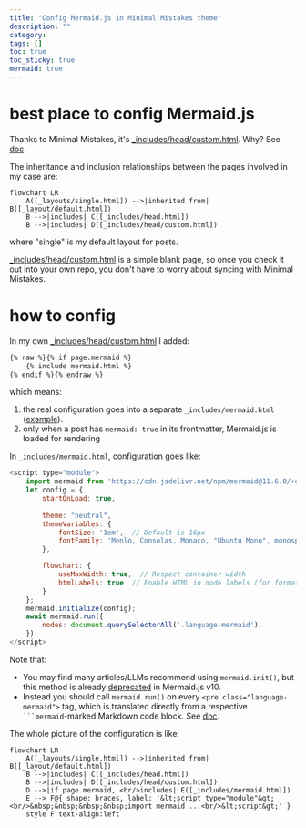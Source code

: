 ```yaml
---
title: "Config Mermaid.js in Minimal Mistakes theme"
description: ""
category: 
tags: []
toc: true
toc_sticky: true
mermaid: true
---
```


# best place to config Mermaid.js 

Thanks to Minimal Mistakes, it's [_includes/head/custom.html](https://github.com/mmistakes/minimal-mistakes/blob/master/_includes/head/custom.html). Why? See [doc](https://mmistakes.github.io/minimal-mistakes/docs/layouts/#head).

The inheritance and inclusion relationships between the pages involved in my case are:

```mermaid
flowchart LR
    A([_layouts/single.html]) -->|inherited from| B([_layout/default.html])
    B -->|includes| C([_includes/head.html])
    B -->|includes| D([_includes/head/custom.html])
```

where "single" is my default layout for posts.

[_includes/head/custom.html](https://github.com/mmistakes/minimal-mistakes/blob/master/_includes/head/custom.html) is a simple blank page, so once you check it out into your own repo, you don't have to worry about syncing with Minimal Mistakes.

# how to config

In my own [_includes/head/custom.html](https://github.com/mmistakes/minimal-mistakes/blob/master/_includes/head/custom.html) I added:

```html
{% raw %}{% if page.mermaid %}
    {% include mermaid.html %}
{% endif %}{% endraw %}
```

which means:

1. the real configuration goes into a separate `_includes/mermaid.html` ([example](https://github.com/erikyao/erikyao.github.io/blob/master/_includes/mermaid.html)).
2. only when a post has `mermaid: true` in its frontmatter, Mermaid.js is loaded for rendering

In `_includes/mermaid.html`, configuration goes like:

```js
<script type="module">
    import mermaid from 'https://cdn.jsdelivr.net/npm/mermaid@11.6.0/+esm'
    let config = { 
        startOnLoad: true,
        
        theme: "neutral",
        themeVariables: {
            fontSize: '1em',  // Default is 16px
            fontFamily: 'Menlo, Consolas, Monaco, "Ubuntu Mono", monospace'
        },

        flowchart: { 
            useMaxWidth: true,  // Respect container width
            htmlLabels: true  // Enable HTML in node labels (for formatting)
        } 
    };
    mermaid.initialize(config);
    await mermaid.run({
        nodes: document.querySelectorAll('.language-mermaid'),
    });
</script>
```

Note that: 

- You may find many articles/LLMs recommend using `mermaid.init()`, but this method is already [deprecated](https://mermaid.js.org/config/usage.html#calling-mermaid-init-deprecated) in Mermaid.js v10.
- Instead you should call `mermaid.run()` on every `<pre class="language-mermaid">` tag, which is translated directly from a respective `` ```mermaid``-marked Markdown code block. See [doc](https://mermaid.js.org/config/usage.html#using-mermaid-run).

The whole picture of the configuration is like:

```mermaid
flowchart LR
    A([_layouts/single.html]) -->|inherited from| B([_layout/default.html])
    B -->|includes| C([_includes/head.html])
    B -->|includes| D([_includes/head/custom.html])
    D -->|if page.mermaid, <br/>includes| E([_includes/mermaid.html])
    E --> F@{ shape: braces, label: '&lt;script type="module"&gt;<br/>&nbsp;&nbsp;&nbsp;&nbsp;import mermaid ...<br/>&lt;script&gt;' }
    style F text-align:left
```